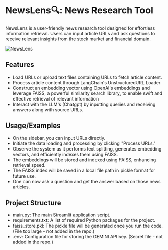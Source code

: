 # NewsLens🔍: News Research Tool
NewsLens is a user-friendly news research tool designed for effortless information retrieval. Users can input article URLs and ask questions to receive relevant insights from the stock market and financial domain.

![NewsLens](https://github.com/user-attachments/assets/52376fd9-baee-4c33-bb88-cb26c76acb96)

## Features
- Load URLs or upload text files containing URLs to fetch article content.
- Process article content through LangChain's UnstructuredURL Loader
- Construct an embedding vector using OpenAI's embeddings and leverage FAISS, a powerful similarity search library, to enable swift and effective retrieval of relevant information
- Interact with the LLM's (Chatgpt) by inputting queries and receiving answers along with source URLs.

## Usage/Examples
- On the sidebar, you can input URLs directly.
- Initiate the data loading and processing by clicking "Process URLs."
- Observe the system as it performs text splitting, generates embedding vectors, and efficiently indexes them using FAISS.
- The embeddings will be stored and indexed using FAISS, enhancing retrieval speed.
- The FAISS index will be saved in a local file path in pickle format for future use.
- One can now ask a question and get the answer based on those news articles.

## Project Structure
- main.py: The main Streamlit application script.
- requirements.txt: A list of required Python packages for the project.
- faiss_store.pkl: The pickle file will be generated once you run the code. (File too large - not added in the repo.)
- .env: Configuration file for storing the GEMINI API key. (Secret file - not added in the repo.)

